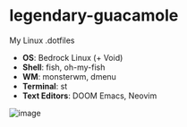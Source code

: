 # legendary-guacamole
My Linux .dotfiles

- **OS**: Bedrock Linux (+ Void)
- **Shell**: fish, oh-my-fish
- **WM**: monsterwm, dmenu
- **Terminal**: st
- **Text Editors**: DOOM Emacs, Neovim

![image](https://user-images.githubusercontent.com/115636509/196450229-05fb478e-5b63-4f5b-b03d-a2ca468cb1c4.png)
